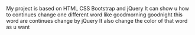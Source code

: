 My project is based on HTML CSS Bootstrap and jQuery 
It can show u how to continues change one different word like goodmorning goodnight this word are continues change by jQuery 
It also change the color of that word as u want 
